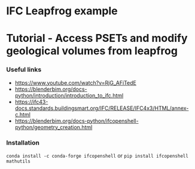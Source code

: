 # IFC Leapfrog example
# Tutorial - Access PSETs and modify geological volumes from leapfrog

### Useful links
- https://www.youtube.com/watch?v=RjG_AFiTedE
- https://blenderbim.org/docs-python/introduction/introduction_to_ifc.html
- https://ifc43-docs.standards.buildingsmart.org/IFC/RELEASE/IFC4x3/HTML/annex-c.html
- https://blenderbim.org/docs-python/ifcopenshell-python/geometry_creation.html


### Installation

`conda install -c conda-forge ifcopenshell` or `pip install ifcopenshell mathutils`
